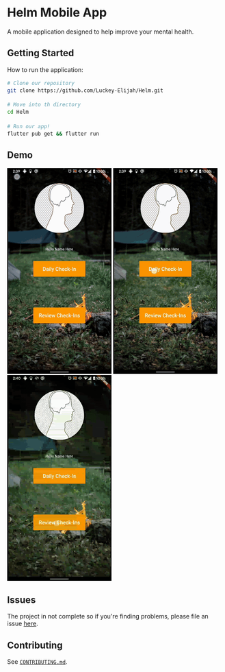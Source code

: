 # Helm Mobile App

A mobile application designed to help improve your mental health.

## Getting Started

How to run the application:

```bash
# Clone our repository
git clone https://github.com/Luckey-Elijah/Helm.git

# Move into th directory
cd Helm

# Run our app!
flutter pub get && flutter run
```

## Demo

![Demo 1](demo/helm-demo-1.gif)
![Demo 2](demo/helm-demo-2.gif)
![Demo 3](demo/helm-demo-3.gif)

## Issues

The project in not complete so if you're finding problems, please file an issue [here](https://github.com/Luckey-Elijah/Helm/issues/new/choose).

## Contributing

See [`CONTRIBUTING.md`](CONTRIBUTING.md).
